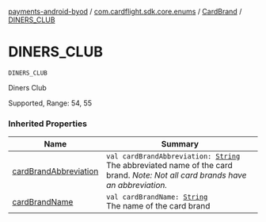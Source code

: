 [payments-android-byod](../../index.md) / [com.cardflight.sdk.core.enums](../index.md) / [CardBrand](index.md) / [DINERS_CLUB](./-d-i-n-e-r-s_-c-l-u-b.md)

# DINERS_CLUB

`DINERS_CLUB`

Diners Club

Supported, Range: 54, 55

### Inherited Properties

| Name | Summary |
|---|---|
| [cardBrandAbbreviation](card-brand-abbreviation.md) | `val cardBrandAbbreviation: `[`String`](https://kotlinlang.org/api/latest/jvm/stdlib/kotlin/-string/index.html)<br>The abbreviated name of the card brand. *Note: Not all card brands have an abbreviation.* |
| [cardBrandName](card-brand-name.md) | `val cardBrandName: `[`String`](https://kotlinlang.org/api/latest/jvm/stdlib/kotlin/-string/index.html)<br>The name of the card brand |
